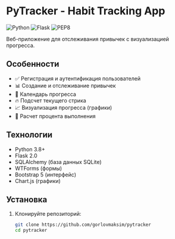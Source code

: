 # PyTracker - Habit Tracking App

![Python](https://img.shields.io/badge/python-3.8+-blue.svg)
![Flask](https://img.shields.io/badge/flask-2.1.0-green.svg)
![PEP8](https://img.shields.io/badge/code%20style-PEP%208-brightgreen.svg)

Веб-приложение для отслеживания привычек с визуализацией прогресса.

## Особенности

- ✅ Регистрация и аутентификация пользователей
- 📊 Создание и отслеживание привычек
- 📅 Календарь прогресса
- 🔥 Подсчет текущего стрика
- 📈 Визуализация прогресса (графики)
- 🎯 Расчет процента выполнения

## Технологии

- Python 3.8+
- Flask 2.0
- SQLAlchemy (база данных SQLite)
- WTForms (формы)
- Bootstrap 5 (интерфейс)
- Chart.js (графики)

## Установка

1. Клонируйте репозиторий:
   ```bash
   git clone https://github.com/gorlovmaksim/pytracker
   cd pytracker